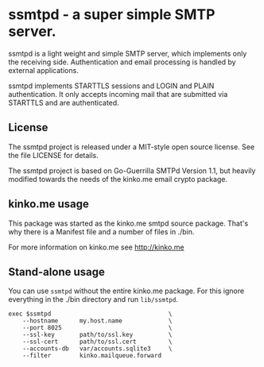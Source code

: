 # ssmtpd - a super simple SMTP server.

ssmtpd is a light weight and simple SMTP server, which implements only
the receiving side. Authentication and email processing is handled by
external applications.

ssmtpd implements STARTTLS sessions and LOGIN and PLAIN authentication. 
It only accepts incoming mail that are submitted via STARTTLS and are
authenticated.

## License

The ssmtpd project is released under a MIT-style open source license. See the 
file LICENSE for details.

The ssmtpd project is based on Go-Guerrilla SMTPd Version 1.1, but heavily
modified towards the needs of the kinko.me email crypto package. 

## kinko.me usage

This package was started as the kinko.me smtpd source package. That's why
there is a Manifest file and a number of files in ./bin.

For more information on kinko.me see http://kinko.me

## Stand-alone usage

You can use `ssmtpd` without the entire kinko.me package. For this ignore
everything in the ./bin directory and run `lib/ssmtpd`.

	exec $ssmtpd                                 \
		--hostname      my.host.name             \
		--port 8025                              \
		--ssl-key       path/to/ssl.key          \
		--ssl-cert      path/to/ssl.cert         \
		--accounts-db   var/accounts.sqlite3     \
		--filter        kinko.mailqueue.forward
 
